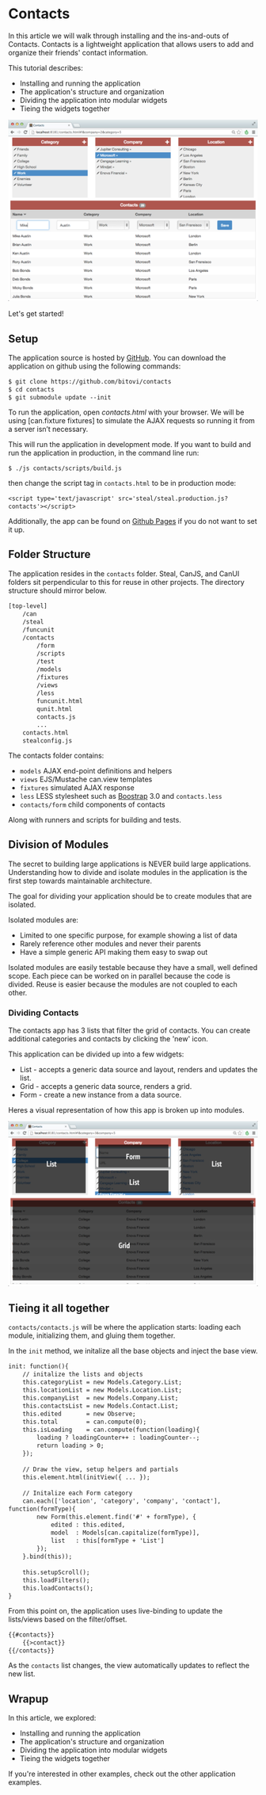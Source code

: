 Contacts
====


In this article we will walk through installing and the ins-and-outs of Contacts. Contacts is a lightweight application that allows users to add and organize their friends' contact information.

This tutorial describes:

- Installing and running the application
- The application's structure and organization
- Dividing the application into modular widgets
- Tieing the widgets together

![preview](images/contacts_preview.png)

Let's get started!

## Setup

The application source is hosted by [GitHub](https://github.com/bitovi/contacts). You can download the application on github using the following commands:

    $ git clone https://github.com/bitovi/contacts
    $ cd contacts
    $ git submodule update --init

To run the application, open _contacts.html_ with your browser.  We will be using [can.fixture fixtures] to simulate the AJAX requests so running it from a server isn’t necessary.

This will run the application in development mode.  If you want to build and run the application in production, in the command line run:

	$ ./js contacts/scripts/build.js

then change the script tag in `contacts.html` to be in production mode:

	<script type='text/javascript' src='steal/steal.production.js?contacts'></script>
	
Additionally, the app can be found on [Github Pages](http://bitovi.github.io/contacts/) if you do not want to set it up.

## Folder Structure

The application resides in the `contacts` folder.  Steal, CanJS, and CanUI folders sit perpendicular to this for reuse in other projects.  The directory structure should mirror below.

	[top-level]
  		/can 
  		/steal 
  		/funcunit
  		/contacts
  			/form
    		/scripts 
    		/test 
			/models 
			/fixtures 
			/views 
			/less
    		funcunit.html 
    		qunit.html 
    		contacts.js
    		...
		contacts.html
		stealconfig.js

The contacts folder contains: 

- `models` AJAX end-point definitions and helpers
- `views` EJS/Mustache can.view templates
- `fixtures` simulated AJAX response
- `less` LESS stylesheet such as [Boostrap](http://twitter.github.io/bootstrap/) 3.0 and `contacts.less`
- `contacts/form` child components of contacts

Along with runners and scripts for building and tests.

## Division of Modules

The secret to building large applications is NEVER build large applications. Understanding how to divide and isolate modules in the application is the first step towards maintainable architecture.

The goal for dividing your application should be to create modules that are isolated.

Isolated modules are:

- Limited to one specific purpose, for example showing a list of data
- Rarely reference other modules and never their parents
- Have a simple generic API making them easy to swap out

Isolated modules are easily testable because they have a small, well defined scope.  Each piece can be worked on in parallel because the code is divided.  Reuse is easier because the modules are not coupled to each other.

### Dividing Contacts

The contacts app has 3 lists that filter the grid of contacts.  You can create additional categories and contacts by clicking the 'new' icon.
	
This application can be divided up into a few widgets:

* List - accepts a generic data source and layout, renders and updates the list.
* Grid - accepts a generic data source, renders a grid.
* Form - create a new instance from a data source.

Heres a visual representation of how this app is broken up into modules.

![preview](images/contacts_design.png)

## Tieing it all together

`contacts/contacts.js` will be where the application starts: loading each module, initializing them, and gluing them together.

In the `init` method, we initalize all the base objects and inject the base view.

	init: function(){
		// initalize the lists and objects
		this.categoryList = new Models.Category.List;
		this.locationList = new Models.Location.List;
		this.companyList  = new Models.Company.List;
		this.contactsList = new Models.Contact.List;
		this.edited       = new Observe;
		this.total        = can.compute(0);
		this.isLoading    = can.compute(function(loading){
			loading ? loadingCounter++ : loadingCounter--;
			return loading > 0;
		});

		// Draw the view, setup helpers and partials
		this.element.html(initView({ ... });

		// Initalize each Form category
		can.each(['location', 'category', 'company', 'contact'], function(formType){
			new Form(this.element.find('#' + formType), {
				edited : this.edited,
				model  : Models[can.capitalize(formType)],
				list   : this[formType + 'List']
			});
		}.bind(this));

		this.setupScroll();
		this.loadFilters();
		this.loadContacts();
	}

From this point on, the application uses live-binding to update the lists/views based on the filter/offset.

	{{#contacts}}
		{{>contact}}
	{{/contacts}}

As the `contacts` list changes, the view automatically updates to reflect the new list.

## Wrapup

In this article, we explored:

- Installing and running the application
- The application's structure and organization
- Dividing the application into modular widgets
- Tieing the widgets together

If you're interested in other examples, check out the other application examples.
